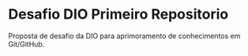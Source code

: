 # Desafio DIO Primeiro Repositorio
Proposta de desafio da DIO para aprimoramento de conhecimentos em Git/GitHub.
